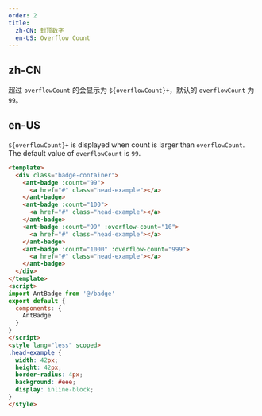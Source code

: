 ```yaml
---
order: 2
title:
  zh-CN: 封顶数字
  en-US: Overflow Count
---
```


## zh-CN

超过 `overflowCount` 的会显示为 `${overflowCount}+`，默认的 `overflowCount` 为 `99`。

## en-US

`${overflowCount}+` is displayed when count is larger than `overflowCount`. The default value of `overflowCount` is `99`.

```` html
<template>
  <div class="badge-container">
    <ant-badge :count="99">
      <a href="#" class="head-example"></a>
    </ant-badge>
    <ant-badge :count="100">
      <a href="#" class="head-example"></a>
    </ant-badge>
    <ant-badge :count="99" :overflow-count="10">
      <a href="#" class="head-example"></a>
    </ant-badge>
    <ant-badge :count="1000" :overflow-count="999">
      <a href="#" class="head-example"></a>
    </ant-badge>
  </div>
</template>
<script>
import AntBadge from '@/badge'
export default {
  components: {
    AntBadge
  }
}
</script>
<style lang="less" scoped>
.head-example {
  width: 42px;
  height: 42px;
  border-radius: 4px;
  background: #eee;
  display: inline-block;
}
</style>

````
